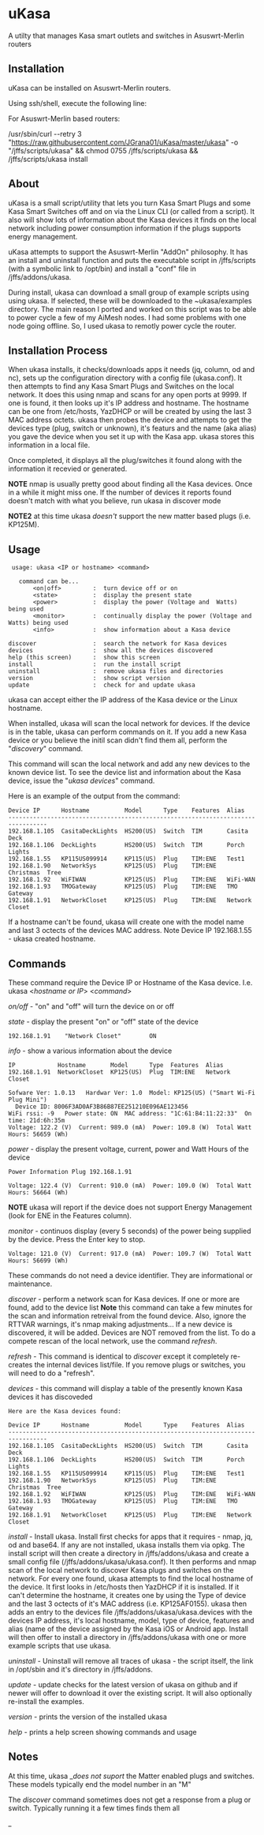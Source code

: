 # uKasa
A utilty that manages Kasa smart outlets and switches in Asuswrt-Merlin routers

## Installation
uKasa can be installed on Asuswrt-Merlin routers.

Using ssh/shell, execute the following line:

For Asuswrt-Merlin based routers:

/usr/sbin/curl --retry 3 "https://raw.githubusercontent.com/JGrana01/uKasa/master/ukasa" -o "/jffs/scripts/ukasa" && chmod 0755 /jffs/scripts/ukasa && /jffs/scripts/ukasa install

## About
uKasa is a small script/utility that lets you turn Kasa Smart Plugs and some Kasa Smart Switches off and on via the Linux CLI (or called from a script).
It also will show lots of information about the Kasa devices it finds on the local network including power consumption information if the plugs supports energy management.

uKasa attempts to support the Asuswrt-Merlin "AddOn" philosophy. It has an install and uninstall function and puts the executable script in /jffs/scripts (with a
symbolic link to /opt/bin) and install a "conf" file in /jffs/addons/ukasa.

During install, ukasa can download a small group of example scripts using using ukasa. If selected, these will be downloaded to the ~ukasa/examples directory.
The main reason I ported and worked on this script was to be able to power cycle a few of my AiMesh nodes. I had some problems with one node going offline.
So, I used ukasa to remotly power cycle the router.

## Installation Process

When ukasa installs, it checks/downloads apps it needs (jq, column, od and nc), sets up the configuration directory with a config file (ukasa.conf).
It then attempts to find any Kasa Smart Plugs and Switches on the local network. It does this using nmap and scans for any open ports at 9999.
If one is found, it then looks up it's IP address and hostname. The hostname can be one from /etc/hosts, YazDHCP or will be created by using the last 3 MAC address octets.
ukasa then probes the device and attempts to get the devices type (plug, switch or unknown), it's featurs and the name (aka alias) you gave the device when you set it up with the Kasa app.
ukasa stores this information in a local file.

Once completed, it displays all the plug/switches it found along with the information it recevied or generated.

__NOTE__ nmap is usually pretty good about finding all the Kasa devices. Once in a while it might miss one. If the number of devices it reports found doesn't match with what you believe, run ukasa in discover mode

__NOTE2__ at this time ukasa _doesn't_ support the new matter based plugs (i.e. KP125M).

## Usage
```
 usage: ukasa <IP or hostname> <command>

   command can be...
       <on|off>         :  turn device off or on
       <state>          :  display the present state
       <power>          :  display the power (Voltage and  Watts) being used
       <monitor>        :  continually display the power (Voltage and  Watts) being used
       <info>           :  show information about a Kasa device

discover                :  search the network for Kasa devices
devices                 :  show all the devices discovered
help (this screen)      :  show this screen
install                 :  run the install script
uninstall               :  remove ukasa files and directories
version                 :  show script version
update                  :  check for and update ukasa

```
ukasa can accept either the IP address of the Kasa device or the Linux hostname.

When installed, ukasa will scan the local network for devices. If the device is in the table, ukasa can perform commands on it.
If you add a new Kasa device or you believe the initil scan didn't find them all, perform the "_discovery_" command.

This command will scan the local network and add any new devices to the known device list. To see the device list and information about the Kasa device, issue the "_ukasa devices_" command.

Here is an example of the output from the command:

```Here are the Kasa devices found:
Device IP      Hostname          Model      Type    Features  Alias
---------------------------------------------------------------------------------
192.168.1.105  CasitaDeckLights  HS200(US)  Switch  TIM       Casita     Deck
192.168.1.106  DeckLights        HS200(US)  Switch  TIM       Porch      Lights
192.168.1.55   KP115US099914     KP115(US)  Plug    TIM:ENE   Test1
192.168.1.90   NetworkSys        KP125(US)  Plug    TIM:ENE   Christmas  Tree
192.168.1.92   WiFIWAN           KP125(US)  Plug    TIM:ENE   WiFi-WAN
192.168.1.93   TMOGateway        KP125(US)  Plug    TIM:ENE   TMO        Gateway
192.168.1.91   NetworkCloset     KP125(US)  Plug    TIM:ENE   Network    Closet
```
If a hostname can't be found, ukasa will create one with the model name and last 3 octects of the devices MAC address. Note Device IP 192.168.1.55 - ukasa created hostname.

## Commands

These command require the Device IP or Hostname of the Kasa device. I.e.  ukasa <_hostname or IP_>  <_command_>

_on/off_  - "on" and "off" will turn the device on or off

_state_  - display the present "on" or "off" state of the device
```
192.168.1.91    "Network Closet"        ON
```

_info_  - show a various information about the device
```
IP            Hostname       Model      Type  Features  Alias
192.168.1.91  NetworkCloset  KP125(US)  Plug  TIM:ENE   Network  Closet

Sofware Ver: 1.0.13   Hardwar Ver: 1.0  Model: KP125(US) ("Smart Wi-Fi Plug Mini")
  Device ID: 8006F3AD0AF3B86B87EE251210E096AE123456
WiFi rssi: -9   Power state: ON  MAC address: "1C:61:B4:11:22:33"  On time: 21d:6h:35m
Voltage: 122.2 (V)  Current: 989.0 (mA)  Power: 109.8 (W)  Total Watt Hours: 56659 (Wh)
```
_power_  - display the present voltage, current, power and Watt Hours of the device
```
Power Information Plug 192.168.1.91

Voltage: 122.4 (V)  Current: 910.0 (mA)  Power: 109.0 (W)  Total Watt Hours: 56664 (Wh)
```
__NOTE__ ukasa will report if the device does not support Energy Management (look for ENE in the Features column).

_monitor_  - continuos display (every 5 seconds) of the power being supplied by the device. Press the Enter key to stop.
```
Voltage: 121.0 (V)  Current: 917.0 (mA)  Power: 109.7 (W)  Total Watt Hours: 56699 (Wh)
```
These commands do not need a device identifier. They are informational or maintenance.

_discover_ - perform a network scan for Kasa devices. If one or more are found, add to the device list
__Note__ this command can take a few minutes for the scan and information retreival from the found device. Also, ignore the RTTVAR warnings, it's nmap making adjustments...
If a new device is discovered, it will be added. Devices are NOT removed from the list. To do a compete rescan of the local network, use the command _refresh_.

_refresh_ - This command is identical to _discover_ except it completely re-creates the internal devices list/file. If you remove plugs or switches, you will need to do a "refresh".

_devices_ - this command will display a table of the presently known Kasa devices it has discoveded
```
Here are the Kasa devices found:

Device IP      Hostname          Model      Type    Features  Alias
---------------------------------------------------------------------------------
192.168.1.105  CasitaDeckLights  HS200(US)  Switch  TIM       Casita     Deck
192.168.1.106  DeckLights        HS200(US)  Switch  TIM       Porch      Lights
192.168.1.55   KP115US099914     KP115(US)  Plug    TIM:ENE   Test1
192.168.1.90   NetworkSys        KP125(US)  Plug    TIM:ENE   Christmas  Tree
192.168.1.92   WiFIWAN           KP125(US)  Plug    TIM:ENE   WiFi-WAN
192.168.1.93   TMOGateway        KP125(US)  Plug    TIM:ENE   TMO        Gateway
192.168.1.91   NetworkCloset     KP125(US)  Plug    TIM:ENE   Network    Closet
```

_install_ - Install ukasa. Install first checks for apps that it requires - nmap, jq, od and base64. If any are not installed, ukasa installs them via opkg. The install script will then create a directory in /jffs/addons/ukasa and create a small config file (/jffs/addons/ukasa/ukasa.conf).
It then performs and nmap scan of the local network to discover Kasa plugs and switches on the network. For every one found, ukasa attempts to find the local hostname of the device. It first looks in /etc/hosts then YazDHCP if it is installed.
If it can't determine the hostname, it creates one by using the Type of device and the last 3 octects of it's MAC address (i.e. KP125AF0155). ukasa then adds an entry to the devices file  /jffs/addons/ukasa/ukasa.devices with the devices IP address, it's local hostname, model, type of device, features and alias (name of the device assigned by the Kasa iOS or Android app.
Install will then offer to install a directory in /jffs/addons/ukasa with one or more example scripts that use ukasa.

_uninstall_ - Uninstall will remove all traces of ukasa - the script itself, the link in /opt/sbin and it's directory in /jffs/addons.

_update_ - update checks for the latest version of ukasa on github and if newer will offer to download it over the existing script. It will also optionally re-install the examples.

_version_ - prints the version of the installed ukasa

_help_ - prints a help screen showing commands and usage

## Notes

At this time, ukasa __does not suport_ the Matter enabled plugs and switches. These models typically end the model number in an "M"

The _discover_ command sometimes does not get a response from a plug or switch. Typically running it a few times finds them all







_







